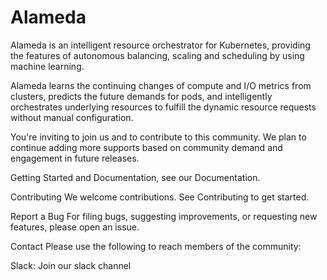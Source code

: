 # Alameda

Alameda is an intelligent resource orchestrator for Kubernetes, providing the features of autonomous balancing, scaling and scheduling by using machine learning.

Alameda learns the continuing changes of compute and I/O metrics from clusters, predicts the future demands for pods, and intelligently orchestrates underlying resources to fulfill the dynamic resource requests without manual configuration.

You're inviting to join us and to contribute to this community. We plan to continue adding more supports based on community demand and engagement in future releases.

Getting Started and Documentation, see our Documentation.

Contributing We welcome contributions. See Contributing to get started.

Report a Bug For filing bugs, suggesting improvements, or requesting new features, please open an issue.

Contact Please use the following to reach members of the community:

Slack: Join our slack channel

